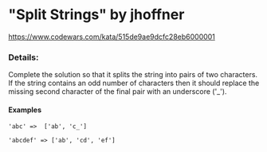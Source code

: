 # "Split Strings" by jhoffner

https://www.codewars.com/kata/515de9ae9dcfc28eb6000001

### Details:  
Complete the solution so that it splits the string into pairs of two characters. If the string contains an odd number of characters then it should replace the missing second character of the final pair with an underscore ('_').

#### Examples
`
'abc' =>  ['ab', 'c_']  
`

`
'abcdef' => ['ab', 'cd', 'ef']
`
